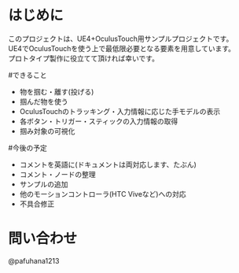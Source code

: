 # はじめに
このプロジェクトは、UE4+OculusTouch用サンプルプロジェクトです。  
UE4でOculusTouchを使う上で最低限必要となる要素を用意しています。  
プロトタイプ製作に役立てて頂ければ幸いです。

#できること
* 物を掴む・離す(投げる)
* 掴んだ物を使う
* OculusTouchのトラッキング・入力情報に応じた手モデルの表示
* 各ボタン・トリガー・スティックの入力情報の取得
* 掴み対象の可視化

#今後の予定
* コメントを英語に(ドキュメントは両対応します、たぶん)
* コメント・ノードの整理
* サンプルの追加
* 他のモーションコントローラ(HTC Viveなど)への対応
* 不具合修正

# 問い合わせ
@pafuhana1213
